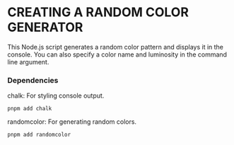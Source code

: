 # CREATING A RANDOM COLOR GENERATOR

This Node.js script generates a random color pattern and displays it in the console. You can also specify a color name and luminosity in the command line argument.

### Dependencies

chalk: For styling console output.

```
pnpm add chalk
```

randomcolor: For generating random colors.

```
pnpm add randomcolor
```

